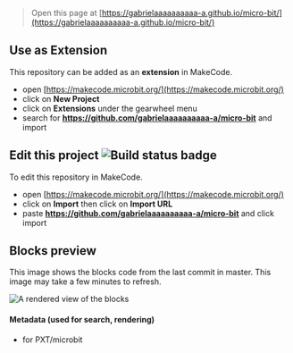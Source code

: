 
> Open this page at [https://gabrielaaaaaaaaaa-a.github.io/micro-bit/](https://gabrielaaaaaaaaaa-a.github.io/micro-bit/)

## Use as Extension

This repository can be added as an **extension** in MakeCode.

* open [https://makecode.microbit.org/](https://makecode.microbit.org/)
* click on **New Project**
* click on **Extensions** under the gearwheel menu
* search for **https://github.com/gabrielaaaaaaaaaa-a/micro-bit** and import

## Edit this project ![Build status badge](https://github.com/gabrielaaaaaaaaaa-a/micro-bit/workflows/MakeCode/badge.svg)

To edit this repository in MakeCode.

* open [https://makecode.microbit.org/](https://makecode.microbit.org/)
* click on **Import** then click on **Import URL**
* paste **https://github.com/gabrielaaaaaaaaaa-a/micro-bit** and click import

## Blocks preview

This image shows the blocks code from the last commit in master.
This image may take a few minutes to refresh.

![A rendered view of the blocks](https://github.com/gabrielaaaaaaaaaa-a/micro-bit/raw/master/.github/makecode/blocks.png)

#### Metadata (used for search, rendering)

* for PXT/microbit
<script src="https://makecode.com/gh-pages-embed.js"></script><script>makeCodeRender("{{ site.makecode.home_url }}", "{{ site.github.owner_name }}/{{ site.github.repository_name }}");</script>
